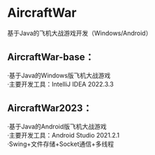 # AircraftWar
基于Java的飞机大战游戏开发（Windows/Android）  
  
## AircraftWar-base：  
·基于Java的Windows版飞机大战游戏  
·主要开发工具：IntelliJ IDEA 2022.3.3  
  
## AircraftWar2023：  
·基于Java的Android版飞机大战游戏  
·主要开发工具：Android Studio 2021.2.1  
·Swing+文件存储+Socket通信+多线程  
